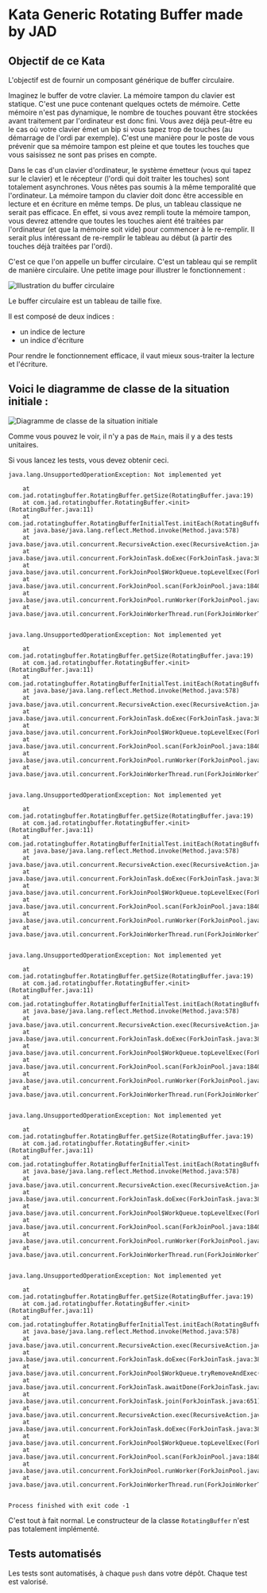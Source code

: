 # Kata Generic Rotating Buffer made by JAD

## Objectif de ce Kata

L'objectif est de fournir un composant générique de buffer circulaire.

Imaginez le buffer de votre clavier. La mémoire tampon du clavier est statique. C'est une puce
contenant quelques octets de mémoire. Cette mémoire n'est pas dynamique, le nombre de touches
pouvant être stockées avant traitement par l'ordinateur est donc fini. Vous avez déjà peut-être eu
le cas où votre clavier émet un bip si vous tapez trop de touches (au démarrage de l'ordi par
exemple). C'est une manière pour le poste de vous prévenir que sa mémoire tampon est pleine et que
toutes les touches que vous saisissez ne sont pas prises en compte.

Dans le cas d'un clavier d'ordinateur, le système émetteur (vous qui tapez sur le clavier) et le
récepteur (l'ordi qui doit traiter les touches) sont totalement asynchrones. Vous nêtes pas soumis à
la même temporalité que l'ordinateur. La mémoire tampon du clavier doit donc être accessible en
lecture et en écriture en même temps. De plus, un tableau classique ne serait pas efficace. En
effet, si vous avez rempli toute la mémoire tampon, vous devrez attendre que toutes les touches
aient été traitées par l'ordinateur (et que la mémoire soit vide) pour commencer à le
re-remplir. Il serait plus intéressant de re-remplir le tableau au début (à partir des touches déjà
traitées par l'ordi).

C'est ce que l'on appelle un buffer circulaire. C'est un tableau qui se remplit de manière
circulaire. Une petite image pour illustrer le fonctionnement :

![Illustration du buffer circulaire](https://github.com/Jean-Aymeric/RotatingBufferStart/blob/master/img/rotatingbuffer.png)

Le buffer circulaire est un tableau de taille fixe.

Il est composé de deux indices :

- un indice de lecture
- un indice d'écriture

Pour rendre le fonctionnement efficace, il vaut mieux sous-traiter la lecture et l'écriture.

## Voici le diagramme de classe de la situation initiale :

![Diagramme de classe de la situation initiale](https://github.com/Jean-Aymeric/RotatingBufferStart/blob/master/img/classdiagramrotatingbuffer.png)

Comme vous pouvez le voir, il n'y a pas de `Main`, mais il y a des tests unitaires.

Si vous lancez les tests, vous devez obtenir ceci.

```
java.lang.UnsupportedOperationException: Not implemented yet

	at com.jad.rotatingbuffer.RotatingBuffer.getSize(RotatingBuffer.java:19)
	at com.jad.rotatingbuffer.RotatingBuffer.<init>(RotatingBuffer.java:11)
	at com.jad.rotatingbuffer.RotatingBufferInitialTest.initEach(RotatingBufferInitialTest.java:19)
	at java.base/java.lang.reflect.Method.invoke(Method.java:578)
	at java.base/java.util.concurrent.RecursiveAction.exec(RecursiveAction.java:194)
	at java.base/java.util.concurrent.ForkJoinTask.doExec(ForkJoinTask.java:387)
	at java.base/java.util.concurrent.ForkJoinPool$WorkQueue.topLevelExec(ForkJoinPool.java:1311)
	at java.base/java.util.concurrent.ForkJoinPool.scan(ForkJoinPool.java:1840)
	at java.base/java.util.concurrent.ForkJoinPool.runWorker(ForkJoinPool.java:1806)
	at java.base/java.util.concurrent.ForkJoinWorkerThread.run(ForkJoinWorkerThread.java:177)


java.lang.UnsupportedOperationException: Not implemented yet

	at com.jad.rotatingbuffer.RotatingBuffer.getSize(RotatingBuffer.java:19)
	at com.jad.rotatingbuffer.RotatingBuffer.<init>(RotatingBuffer.java:11)
	at com.jad.rotatingbuffer.RotatingBufferInitialTest.initEach(RotatingBufferInitialTest.java:19)
	at java.base/java.lang.reflect.Method.invoke(Method.java:578)
	at java.base/java.util.concurrent.RecursiveAction.exec(RecursiveAction.java:194)
	at java.base/java.util.concurrent.ForkJoinTask.doExec(ForkJoinTask.java:387)
	at java.base/java.util.concurrent.ForkJoinPool$WorkQueue.topLevelExec(ForkJoinPool.java:1311)
	at java.base/java.util.concurrent.ForkJoinPool.scan(ForkJoinPool.java:1840)
	at java.base/java.util.concurrent.ForkJoinPool.runWorker(ForkJoinPool.java:1806)
	at java.base/java.util.concurrent.ForkJoinWorkerThread.run(ForkJoinWorkerThread.java:177)


java.lang.UnsupportedOperationException: Not implemented yet

	at com.jad.rotatingbuffer.RotatingBuffer.getSize(RotatingBuffer.java:19)
	at com.jad.rotatingbuffer.RotatingBuffer.<init>(RotatingBuffer.java:11)
	at com.jad.rotatingbuffer.RotatingBufferInitialTest.initEach(RotatingBufferInitialTest.java:19)
	at java.base/java.lang.reflect.Method.invoke(Method.java:578)
	at java.base/java.util.concurrent.RecursiveAction.exec(RecursiveAction.java:194)
	at java.base/java.util.concurrent.ForkJoinTask.doExec(ForkJoinTask.java:387)
	at java.base/java.util.concurrent.ForkJoinPool$WorkQueue.topLevelExec(ForkJoinPool.java:1311)
	at java.base/java.util.concurrent.ForkJoinPool.scan(ForkJoinPool.java:1840)
	at java.base/java.util.concurrent.ForkJoinPool.runWorker(ForkJoinPool.java:1806)
	at java.base/java.util.concurrent.ForkJoinWorkerThread.run(ForkJoinWorkerThread.java:177)


java.lang.UnsupportedOperationException: Not implemented yet

	at com.jad.rotatingbuffer.RotatingBuffer.getSize(RotatingBuffer.java:19)
	at com.jad.rotatingbuffer.RotatingBuffer.<init>(RotatingBuffer.java:11)
	at com.jad.rotatingbuffer.RotatingBufferInitialTest.initEach(RotatingBufferInitialTest.java:19)
	at java.base/java.lang.reflect.Method.invoke(Method.java:578)
	at java.base/java.util.concurrent.RecursiveAction.exec(RecursiveAction.java:194)
	at java.base/java.util.concurrent.ForkJoinTask.doExec(ForkJoinTask.java:387)
	at java.base/java.util.concurrent.ForkJoinPool$WorkQueue.topLevelExec(ForkJoinPool.java:1311)
	at java.base/java.util.concurrent.ForkJoinPool.scan(ForkJoinPool.java:1840)
	at java.base/java.util.concurrent.ForkJoinPool.runWorker(ForkJoinPool.java:1806)
	at java.base/java.util.concurrent.ForkJoinWorkerThread.run(ForkJoinWorkerThread.java:177)


java.lang.UnsupportedOperationException: Not implemented yet

	at com.jad.rotatingbuffer.RotatingBuffer.getSize(RotatingBuffer.java:19)
	at com.jad.rotatingbuffer.RotatingBuffer.<init>(RotatingBuffer.java:11)
	at com.jad.rotatingbuffer.RotatingBufferInitialTest.initEach(RotatingBufferInitialTest.java:19)
	at java.base/java.lang.reflect.Method.invoke(Method.java:578)
	at java.base/java.util.concurrent.RecursiveAction.exec(RecursiveAction.java:194)
	at java.base/java.util.concurrent.ForkJoinTask.doExec(ForkJoinTask.java:387)
	at java.base/java.util.concurrent.ForkJoinPool$WorkQueue.topLevelExec(ForkJoinPool.java:1311)
	at java.base/java.util.concurrent.ForkJoinPool.scan(ForkJoinPool.java:1840)
	at java.base/java.util.concurrent.ForkJoinPool.runWorker(ForkJoinPool.java:1806)
	at java.base/java.util.concurrent.ForkJoinWorkerThread.run(ForkJoinWorkerThread.java:177)


java.lang.UnsupportedOperationException: Not implemented yet

	at com.jad.rotatingbuffer.RotatingBuffer.getSize(RotatingBuffer.java:19)
	at com.jad.rotatingbuffer.RotatingBuffer.<init>(RotatingBuffer.java:11)
	at com.jad.rotatingbuffer.RotatingBufferInitialTest.initEach(RotatingBufferInitialTest.java:19)
	at java.base/java.lang.reflect.Method.invoke(Method.java:578)
	at java.base/java.util.concurrent.RecursiveAction.exec(RecursiveAction.java:194)
	at java.base/java.util.concurrent.ForkJoinTask.doExec(ForkJoinTask.java:387)
	at java.base/java.util.concurrent.ForkJoinPool$WorkQueue.tryRemoveAndExec(ForkJoinPool.java:1350)
	at java.base/java.util.concurrent.ForkJoinTask.awaitDone(ForkJoinTask.java:422)
	at java.base/java.util.concurrent.ForkJoinTask.join(ForkJoinTask.java:651)
	at java.base/java.util.concurrent.RecursiveAction.exec(RecursiveAction.java:194)
	at java.base/java.util.concurrent.ForkJoinTask.doExec(ForkJoinTask.java:387)
	at java.base/java.util.concurrent.ForkJoinPool$WorkQueue.topLevelExec(ForkJoinPool.java:1311)
	at java.base/java.util.concurrent.ForkJoinPool.scan(ForkJoinPool.java:1840)
	at java.base/java.util.concurrent.ForkJoinPool.runWorker(ForkJoinPool.java:1806)
	at java.base/java.util.concurrent.ForkJoinWorkerThread.run(ForkJoinWorkerThread.java:177)


Process finished with exit code -1
```

C'est tout à fait normal. Le constructeur de la classe `RotatingBuffer` n'est pas totalement
implémenté.

## Tests automatisés

Les tests sont automatisés, à chaque `push` dans votre dépôt. Chaque test est valorisé.

